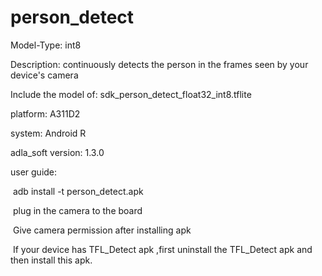 # person_detect

Model-Type: int8

Description: continuously detects the person in the frames seen by your device's camera

Include the model of: sdk_person_detect_float32_int8.tflite

platform: A311D2

system: Android R

adla_soft version: 1.3.0

user guide:

​    adb install -t person_detect.apk

​    plug in the camera to the board

​    Give camera permission after installing apk

​    If your device has TFL_Detect apk ,first uninstall the TFL_Detect apk and then install this apk.